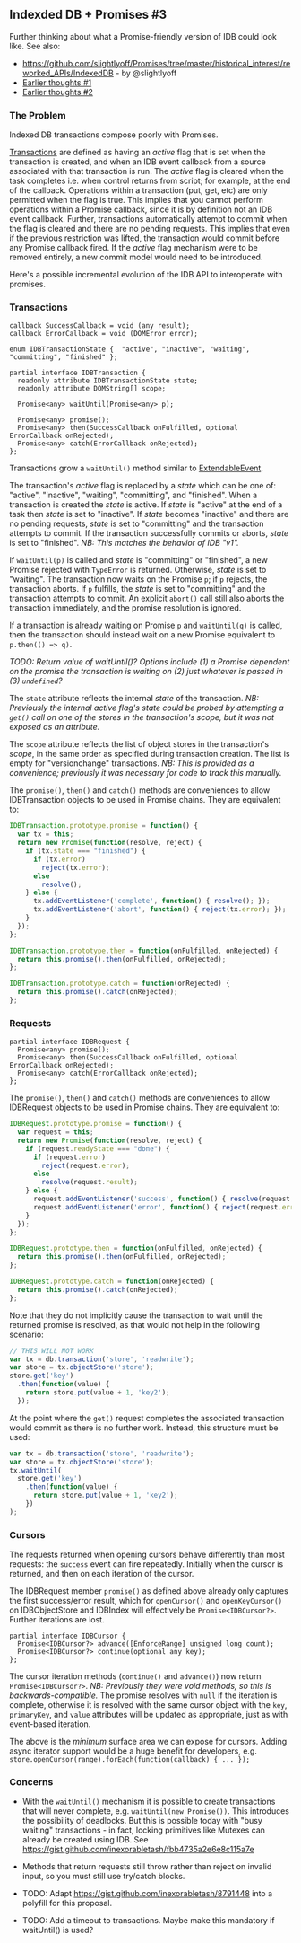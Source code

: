 ## Indexded DB + Promises #3 ##

Further thinking about what a Promise-friendly version of IDB could look like. See also:

* https://github.com/slightlyoff/Promises/tree/master/historical_interest/reworked_APIs/IndexedDB - by @slightlyoff
* [Earlier thoughts #1](https://gist.github.com/inexorabletash/8791448)
* [Earlier thoughts #2](https://gist.github.com/inexorabletash/9675881)

### The Problem ###

Indexed DB transactions compose poorly with Promises.

[Transactions](https://dvcs.w3.org/hg/IndexedDB/raw-file/tip/Overview.html#transaction-concept) are defined as having an *active* flag that is set when the transaction is created, and when an IDB event callback from a source associated with that transaction is run. The *active* flag is cleared when the task completes i.e. when control returns from script; for example, at the end of the callback. Operations within a transaction (put, get, etc) are only permitted when the flag is true. This implies that you cannot perform operations within a Promise callback, since it is by definition not an IDB event callback. Further, transactions automatically attempt to commit when the flag is cleared and there are no pending requests. This implies that even if the previous restriction was lifted, the transaction would commit before any Promise callback fired. If the *active* flag mechanism were to be removed entirely, a new commit model would need to be introduced.

Here's a possible incremental evolution of the IDB API to interoperate with promises.

### Transactions ###

```
callback SuccessCallback = void (any result);
callback ErrorCallback = void (DOMError error);

enum IDBTransactionState {  "active", "inactive", "waiting", "committing", "finished" };

partial interface IDBTransaction {
  readonly attribute IDBTransactionState state;
  readonly attribute DOMString[] scope;

  Promise<any> waitUntil(Promise<any> p);

  Promise<any> promise();
  Promise<any> then(SuccessCallback onFulfilled, optional ErrorCallback onRejected);
  Promise<any> catch(ErrorCallback onRejected);
};
```

Transactions grow a `waitUntil()` method similar to [ExtendableEvent](https://slightlyoff.github.io/ServiceWorker/spec/service_worker/index.html#extendable-event).

The transaction's *active* flag is replaced by a *state* which can be one of: "active", "inactive", "waiting", "committing", and "finished". When a transaction is created the *state* is active. If *state* is "active" at the end of a task then *state* is set to "inactive". If *state* becomes "inactive" and there are no pending requests, *state* is set to "committing" and the transaction attempts to commit. If the transaction successfully commits or aborts, *state* is set to "finished". *NB: This matches the behavior of IDB "v1".*

If `waitUntil(p)` is called and *state* is "committing" or "finished", a new Promise rejected with `TypeError` is returned. Otherwise, *state* is set to "waiting". The transaction now waits on the Promise `p`; if `p` rejects, the transaction aborts. If `p` fulfills, the *state* is set to "committing" and the transaction attempts to commit. An explicit `abort()` call still also aborts the transaction immediately, and the promise resolution is ignored.

If a transaction is already waiting on Promise `p` and `waitUntil(q)` is called, then the transaction should instead wait on a new Promise equivalent to `p.then(() => q)`.

*TODO: Return value of waitUntil()? Options include (1) a Promise dependent on the promise the transaction is waiting on (2) just whatever is passed in (3) `undefined`?*

The `state` attribute reflects the internal *state* of the transaction. *NB: Previously the internal active flag's state could be probed by attempting a `get()` call on one of the stores in the transaction's scope, but it was not exposed as an attribute.*

The `scope` attribute reflects the list of object stores in the transaction's *scope*, in the same order as specified during transaction creation. The list is empty for "versionchange" transactions. *NB: This is provided as a convenience; previously it was necessary for code to track this manually.*

The `promise()`, `then()` and `catch()` methods are conveniences to allow IDBTransaction objects to be used in Promise chains. They are equivalent to:

```js
IDBTransaction.prototype.promise = function() {
  var tx = this;
  return new Promise(function(resolve, reject) {
    if (tx.state === "finished") {
      if (tx.error)
        reject(tx.error);
      else
        resolve();
    } else {
      tx.addEventListener('complete', function() { resolve(); });
      tx.addEventListener('abort', function() { reject(tx.error); });
    }
  });
};

IDBTransaction.prototype.then = function(onFulfilled, onRejected) {
  return this.promise().then(onFulfilled, onRejected);
};

IDBTransaction.prototype.catch = function(onRejected) {
  return this.promise().catch(onRejected);
};
```

### Requests ###

```
partial interface IDBRequest {
  Promise<any> promise();
  Promise<any> then(SuccessCallback onFulfilled, optional ErrorCallback onRejected);
  Promise<any> catch(ErrorCallback onRejected);
};
```

The `promise()`, `then()` and `catch()` methods are conveniences to allow IDBRequest objects to be used in Promise chains. They are equivalent to:

```js
IDBRequest.prototype.promise = function() {
  var request = this;
  return new Promise(function(resolve, reject) {
    if (request.readyState === "done") {
      if (request.error)
        reject(request.error);
      else
        resolve(request.result);
    } else {
      request.addEventListener('success', function() { resolve(request.result); });
      request.addEventListener('error', function() { reject(request.error); });
    }
  });
};

IDBRequest.prototype.then = function(onFulfilled, onRejected) {
  return this.promise().then(onFulfilled, onRejected);
};

IDBRequest.prototype.catch = function(onRejected) {
  return this.promise().catch(onRejected);
};
```

Note that they do not implicitly cause the transaction to wait until the returned promise is resolved, as that would not help in the following scenario:

```js
// THIS WILL NOT WORK
var tx = db.transaction('store', 'readwrite');
var store = tx.objectStore('store');
store.get('key')
  .then(function(value) {
    return store.put(value + 1, 'key2');
  });
```

At the point where the `get()` request completes the associated transaction would commit as there is no further work. Instead, this structure must be used:

```js
var tx = db.transaction('store', 'readwrite');
var store = tx.objectStore('store');
tx.waitUntil(
  store.get('key')
    .then(function(value) {
      return store.put(value + 1, 'key2');
    })
);
```

### Cursors ###

The requests returned when opening cursors behave differently than most requests: the `success` event can fire repeatedly. Initially when the cursor is returned, and then on each iteration of the cursor.

The IDBRequest member `promise()` as defined above already only captures the first success/error result, which for `openCursor()` and `openKeyCursor()` on IDBObjectStore and IDBIndex will effectively be `Promise<IDBCursor?>`. Further iterations are lost.

```
partial interface IDBCursor {
  Promise<IDBCursor?> advance([EnforceRange] unsigned long count);
  Promise<IDBCursor?> continue(optional any key);
};
```

The cursor iteration methods (`continue()` and `advance()`) now return `Promise<IDBCursor?>`. *NB: Previously they were void methods, so this is backwards-compatible.* The promise resolves with `null` if the iteration is complete, otherwise it is resolved with the same cursor object with the `key`, `primaryKey`, and `value` attributes will be updated as appropriate, just as with event-based iteration.

The above is the *minimum* surface area we can expose for cursors. Adding async iterator support would be a huge benefit for developers, e.g. `store.openCursor(range).forEach(function(callback) { ... });`

### Concerns ###

* With the `waitUntil()` mechanism it is possible to create transactions that will never complete, e.g. `waitUntil(new Promise())`. This introduces the possibility of deadlocks. But this is possible today with "busy waiting" transactions - in fact, locking primitives like Mutexes can already be created using IDB. See https://gist.github.com/inexorabletash/fbb4735a2e6e8c115a7e

* Methods that return requests still throw rather than reject on invalid input, so you must still use try/catch blocks.

* TODO: Adapt https://gist.github.com/inexorabletash/8791448 into a polyfill for this proposal. 

* TODO: Add a timeout to transactions. Maybe make this mandatory if waitUntil() is used?